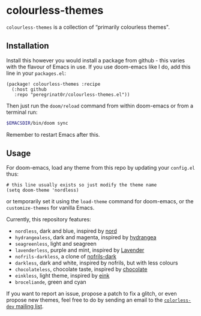 # colourless-themes

`colourless-themes` is a collection of “primarily colourless themes".


## Installation

Install this however you would install a package from github - this varies with
the flavour of Emacs in use. If you use doom-emacs like I do, add this line in
your `packages.el`:

``` emacs-lisp
(package! colourless-themes :recipe
  (:host github
   :repo "peregrinat0r/colourless-themes.el"))
```

Then just run the `doom/reload` command from within doom-emacs or from a
terminal run:

``` sh
$EMACSDIR/bin/doom sync
```

Remember to restart Emacs after this.

## Usage

For doom-emacs, load any theme from this repo by updating your `config.el` thus:

``` emacs-lisp
# this line usually exists so just modify the theme name
(setq doom-theme 'nordless)
```

or temporarily set it using the `load-theme` command for doom-emacs, or the
`customize-themes` for vanilla Emacs.

Currently, this repository features:

- `nordless`, dark and blue, inspired by
  [nord](https://github.com/arcticicestudio/nord)
- `hydrangealess`, dark and magenta, inspired by
  [hydrangea](https://github.com/yuttie/hydrangea-emacs)
- `seagreenless`, light and seagreen
- `lavenderless`, purple and mint, inspired by
  [Lavender](https://github.com/emacsfodder/emacs-lavender-theme/)
- `nofrils-darkless`, a clone of
  [nofrils-dark](https://github.com/robertmeta/nofrils)
- `darkless`, dark and white, inspired by nofrils, but with less
  colours
- `chocolateless`, chocolate taste, inspired by
  [chocolate](https://github.com/SavchenkoValeriy/emacs-chocolate-theme)
- `einkless`, light theme, inspired by
  [eink](https://github.com/maio/eink-emacs)
- `broceliande`, green and cyan

If you want to report an issue, propose a patch to fix a glitch, or even propose
new themes, feel free to do by sending an email to the [`colorless-dev` mailing
list](mailto:~lthms/colorless-dev@lists.sr.ht).
